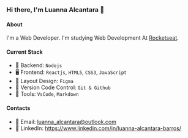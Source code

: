 ### Hi there, I'm Luanna Alcantara 👋

#### About
I'm a Web Developer. I'm studying Web Development At [Rocketseat](https://www.rocketseat.com.br/).

#### Current Stack
- 📡 Backend: `Nodejs`
- 🖥️ Frontend: `Reactjs`, `HTML5`, `CSS3`, `JavaScript`
- :art: Layout Design: `Figma`
- :pushpin: Version Code Control: `Git & Github`
- :hammer: Tools: `VsCode`, `Markdown`

#### Contacts

- 📧 Email: luanna_alcantara@outlook.com
- 👤 LinkedIn: https://www.linkedin.com/in/luanna-alcantara-barros/
